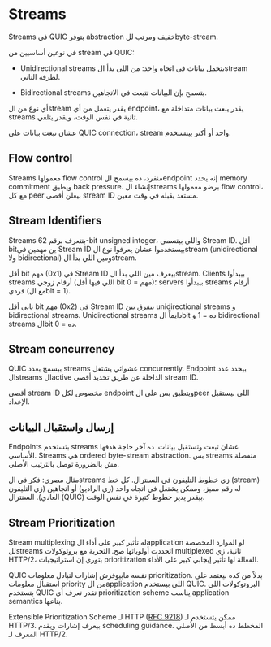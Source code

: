 # Streams

Streams في QUIC بتوفر abstraction خفيف ومرتب للbyte-stream.

في نوعين أساسيين من stream في QUIC:

- Unidirectional streams بتحمل بيانات في اتجاه واحد: من اللي بدأ الstream لطرفه التاني.

- Bidirectional streams بتسمح بإن البيانات تتبعت في الاتجاهين.

أي نوع من الstream يقدر يتعمل من أي endpoint، يقدر يبعت بيانات متداخلة مع streams تانية في نفس الوقت، ويقدر يتلغي.

عشان نبعت بيانات على QUIC connection، stream واحد أو أكتر بيتستخدم.

## Flow control

Streams معمولها flow control منفرد، ده بيسمح للendpoint إنه يحدد memory commitment ويطبق back pressure. إنشاء الstreams برضو معمولها flow control، مع كل peer بيعلن أقصى stream ID مستعد يقبله في وقت معين.

## Stream Identifiers

Streams بتتعرف برقم 62-bit unsigned integer، واللي بيتسمى Stream ID. أقل bitين مهمين في Stream ID بيستخدموا عشان يعرفوا نوع الstream (unidirectional ولا bidirectional) ومين اللي بدأ الstream.

أقل bit مهم (0x1) في Stream ID بيعرف مين اللي بدأ الstream. Clients بيبدأوا streams أرقام زوجي (اللي فيها أقل bit مهم = 0)؛ servers بيبدأوا streams أرقام فردي (مع الbit = 1).

تاني أقل bit مهم (0x2) في Stream ID بيفرق بين unidirectional streams و bidirectional streams. Unidirectional streams دايماً الbit ده = 1 و bidirectional streams الbit ده = 0.

## Stream concurrency

QUIC بيسمح بعدد streams عشوائي يشتغل concurrently. Endpoint بيحدد عدد الstreams الactive الداخلة عن طريق تحديد أقصى stream ID.

أقصى stream ID مخصوص لكل endpoint ويتطبق بس على الpeer اللي بيستقبل الإعداد.

## إرسال واستقبال البيانات

Endpoints بتستخدم streams عشان تبعت وتستقبل بيانات. ده آخر حاجة هدفها الأساسي. Streams هي ordered byte-stream abstraction. بس streams منفصلة مش بالضرورة توصل بالترتيب الأصلي.

مثال مصري: فكر في الstreams زي خطوط التليفون في السنترال. كل خط (stream) له رقم مميز، وممكن يشتغل في اتجاه واحد (زي الراديو) أو اتجاهين (زي التليفون العادي). السنترال (QUIC) بيقدر يدير خطوط كتيرة في نفس الوقت.

## Stream Prioritization

Stream multiplexing له تأثير كبير على أداء الapplication لو الموارد المخصصة للstreams اتحددت أولوياتها صح. التجربة مع بروتوكولات multiplexed تانية، زي HTTP/2، بتوري إن استراتيجيات prioritization الفعالة لها تأثير إيجابي كبير على الأداء.

QUIC نفسه مابيوفرش إشارات لتبادل معلومات prioritization. بدلاً من كده بيعتمد على استقبال معلومات priority من الapplication اللي بيستخدم QUIC. البروتوكولات اللي بتستخدم QUIC تقدر تعرف أي prioritization scheme يناسب application semantics بتاعها.

Extensible Prioritization Scheme لـ HTTP ([RFC 9218](https://www.rfc-editor.org/rfc/rfc9218.html)) ممكن يتستخدم لـ HTTP/3. بيعرف إشارات ويقدم scheduling guidance. المخطط ده أبسط من الأصلي المعرف لـ HTTP/2.